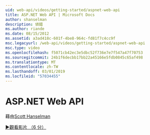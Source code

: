 ```yaml
---
uid: web-api/videos/getting-started/aspnet-web-api
title: ASP.NET Web API | Microsoft Docs
author: shanselman
description: 偵錯
ms.author: riande
ms.date: 08/15/2012
ms.assetid: a3ad418c-601f-4be8-964c-fd81f7c4cc9f
msc.legacyurl: /web-api/videos/getting-started/aspnet-web-api
msc.type: video
ms.openlocfilehash: f5071cb42ec3e5dbc52f736e7e7f547a47f70753
ms.sourcegitcommit: 24b1f6decbb17bb22a45166e5fdb0845c65af498
ms.translationtype: MT
ms.contentlocale: zh-TW
ms.lasthandoff: 03/01/2019
ms.locfileid: "57034455"
---
```

<a name="aspnet-web-api"></a>ASP.NET Web API
====================
藉由[Scott Hanselman](https://github.com/shanselman)

[&#9654;觀看影片 （6 分）](https://channel9.msdn.com/Blogs/ASP-NET-Site-Videos/aspnet-web-api)
